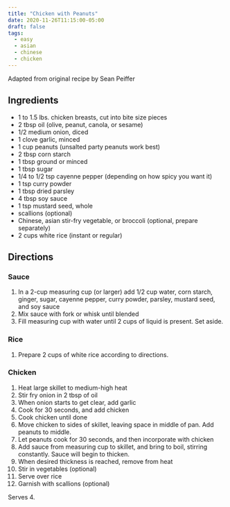 ```yaml
---
title: "Chicken with Peanuts"
date: 2020-11-26T11:15:00-05:00
draft: false
tags:
  - easy
  - asian
  - chinese
  - chicken
---
```


Adapted from original recipe by Sean Peiffer

## Ingredients

- 1 to 1.5 lbs. chicken breasts, cut into bite size pieces
- 2 tbsp oil (olive, peanut, canola, or sesame)
- 1/2 medium onion, diced
- 1 clove garlic, minced
- 1 cup peanuts (unsalted party peanuts work best)
- 2 tbsp corn starch
- 1 tbsp ground or minced
- 1 tbsp sugar
- 1/4 to 1/2 tsp cayenne pepper (depending on how spicy you want it)
- 1 tsp curry powder
- 1 tbsp dried parsley
- 4 tbsp soy sauce
- 1 tsp mustard seed, whole
- scallions (optional)
- Chinese, asian stir-fry vegetable, or broccoli (optional, prepare separately)
- 2 cups white rice (instant or regular)

## Directions

### Sauce

1. In a 2-cup measuring cup (or larger) add 1/2 cup water, corn starch, ginger, sugar, cayenne pepper, curry powder, parsley, mustard seed, and soy sauce
2. Mix sauce with fork or whisk until blended
3. Fill measuring cup with water until 2 cups of liquid is present. Set aside.

### Rice

1. Prepare 2 cups of white rice according to directions.

### Chicken

1. Heat large skillet to medium-high heat
2. Stir fry onion in 2 tbsp of oil
3. When onion starts to get clear, add garlic
4. Cook for 30 seconds, and add chicken
5. Cook chicken until done
6. Move chicken to sides of skillet, leaving space in middle of pan. Add peanuts to middle.
7. Let peanuts cook for 30 seconds, and then incorporate with chicken
8. Add sauce from measuring cup to skillet, and bring to boil, stirring constantly. Sauce will begin to thicken.
9. When desired thickness is reached, remove from heat
10. Stir in vegetables (optional)
11. Serve over rice
12. Garnish with scallions (optional)

Serves 4.
